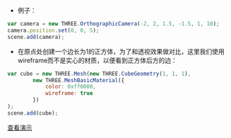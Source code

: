 * 例子：

```javascript
var camera = new THREE.OrthographicCamera(-2, 2, 1.5, -1.5, 1, 10);
camera.position.set(0, 0, 5);
scene.add(camera);
```

* 在原点处创建一个边长为1的正方体，为了和透视效果做对比，这里我们使用wireframe而不是实心的材质，以便看到正方体后方的边：

```javascript
var cube = new THREE.Mesh(new THREE.CubeGeometry(1, 1, 1),
        new THREE.MeshBasicMaterial({
            color: 0xff0000,
            wireframe: true
        })
);
scene.add(cube);
```

[查看演示](https://majieco.github.io/3d/example/demo/2.3.1.html)